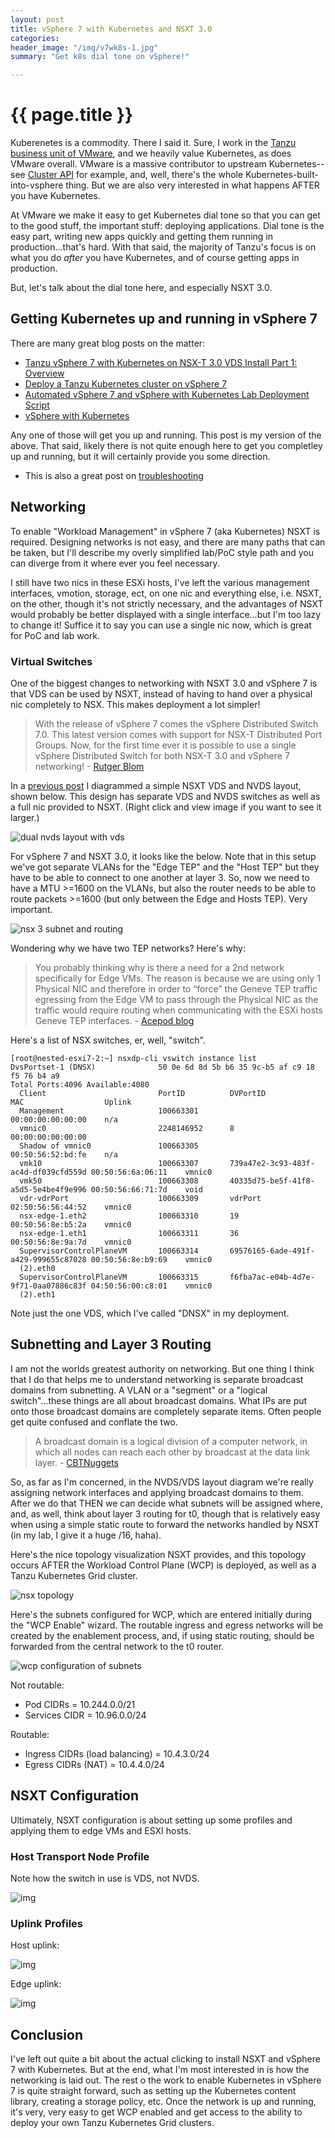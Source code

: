 ```yaml
---
layout: post
title: vSphere 7 with Kubernetes and NSXT 3.0
categories:
header_image: "/img/v7wk8s-1.jpg"
summary: "Get k8s dial tone on vSphere!"

---
```


# {{ page.title }}

Kuberenetes is a commodity. There I said it. Sure, I work in the [Tanzu business unit of VMware](https://tanzu.vmware.com/), and we heavily value Kubernetes, as does VMware overall. VMware is a massive contributor to upstream Kubernetes--see [Cluster API](https://github.com/kubernetes-sigs/cluster-api) for example, and, well, there's the whole Kubernetes-built-into-vsphere thing. But we are also very interested in what happens AFTER you have Kubernetes.

At VMware we make it easy to get Kubernetes dial tone so that you can get to the good stuff, the important stuff: deploying applications. Dial tone is the easy part, writing new apps quickly and getting them running in production...that's hard. With that said, the majority of Tanzu's focus is on what you do *after* you have Kubernetes, and of course getting apps in production.

But, let's talk about the dial tone here, and especially NSXT 3.0.

## Getting Kubernetes up and running in vSphere 7

There are many great blog posts on the matter:

* [Tanzu vSphere 7 with Kubernetes on NSX-T 3.0 VDS Install Part 1: Overview](https://blog.acepod.com/tanzu-vsphere-7-with-kubernetes-on-nsx-t-3-0-vds-install-part-1-overview/)
* [Deploy a Tanzu Kubernetes cluster on vSphere 7](https://www.viktorious.nl/2020/06/30/deploy-a-tanzu-kubernetes-cluster-on-vsphere-7/)
* [Automated vSphere 7 and vSphere with Kubernetes Lab Deployment Script](https://www.viktorious.nl/2020/06/30/deploy-a-tanzu-kubernetes-cluster-on-vsphere-7/)
* [vSphere with Kubernetes](http://www.boche.net/blog/2020/05/17/vsphere-with-kubernetes/)

Any one of those will get you up and running. This post is my version of the above. That said, likely there is not quite enough here to get you completley up and running, but it will certainly provide you some direction.

* This is also a great post on [troubleshooting](https://beyondelastic.com/2020/07/17/verify-and-troubleshoot-vsphere-7-with-kubernetes/)

## Networking

To enable "Workload Management" in vSphere 7 (aka Kubernetes) NSXT is required. Designing networks is not easy, and there are many paths that can be taken, but I'll describe my overly simplified lab/PoC style path and you can diverge from it where ever you feel necessary.

I still have two nics in these ESXi hosts, I've left the various management interfaces, vmotion, storage, ect, on one nic and everything else, i.e. NSXT, on the other, though it's not strictly necessary, and the advantages of NSXT would probably be better displayed with a single interface...but I'm too lazy to change it! Suffice it to say you can use a single nic now, which is great for PoC and lab work.

### Virtual Switches

One of the biggest changes to networking with NSXT 3.0 and vSphere 7 is that VDS can be used by NSXT, instead of having to hand over a physical nic completely to NSX. This makes deployment a lot simpler! 

>With the release of vSphere 7 comes the vSphere Distributed Switch 7.0. This latest version comes with support for NSX-T Distributed Port Groups. Now, for the first time ever it is possible to use a single vSphere Distributed Switch for both NSX-T 3.0 and vSphere 7 networking! - [Rutger Blom](https://rutgerblom.com/2020/04/08/nsx-t-3-0-meets-vsphere-7-vds-7-0/
)

In a [previous post](https://serverascode.com/2020/07/03/nsxt-design-1.html) I diagrammed a simple NSXT VDS and NVDS layout, shown below. This design has separate VDS and NVDS switches as well as a full nic provided to NSXT. (Right click and view image if you want to see it larger.)

![dual nvds layout with vds](/img/nsx-design-1.jpg)

For vSphere 7 and NSXT 3.0, it looks like the below. Note that in this setup we've got separate VLANs for the "Edge TEP" and the "Host TEP" but they have to be able to connect to one another at layer 3. So, now we need to have a MTU >=1600 on the VLANs, but also the router needs to be able to route packets >=1600 (but only between the Edge and Hosts TEP). Very important.

![nsx 3 subnet and routing](/img/v7wk8s-subnets-and-routing.jpg)

Wondering why we have two TEP networks? Here's why:

>You probably thinking why is there a need for a 2nd network specifically for Edge VMs. The reason is because we are using only 1 Physical NIC and therefore in order to “force” the Geneve TEP traffic egressing from the Edge VM to pass through the Physical NIC as the traffic would require routing when communicating with the ESXi hosts Geneve TEP interfaces. - [Acepod blog](https://blog.acepod.com/tanzu-vsphere-7-with-kubernetes-on-nsx-t-3-0-vds-install-part-1-overview/)

Here's a list of NSX switches, er, well, "switch".

```
[root@nested-esxi7-2:~] nsxdp-cli vswitch instance list
DvsPortset-1 (DNSX)              50 0e 6d 8d 5b b6 35 9c-b5 af c9 18 f5 76 b4 a9
Total Ports:4096 Available:4080
  Client                         PortID          DVPortID                             MAC                  Uplink         
  Management                     100663301                                            00:00:00:00:00:00    n/a            
  vmnic0                         2248146952      8                                    00:00:00:00:00:00                   
  Shadow of vmnic0               100663305                                            00:50:56:52:bd:fe    n/a            
  vmk10                          100663307       739a47e2-3c93-483f-ac4d-df039cfd559d 00:50:56:6a:06:11    vmnic0         
  vmk50                          100663308       40335d75-be5f-41f8-a5d5-5e4be4f9e996 00:50:56:66:71:7d    void           
  vdr-vdrPort                    100663309       vdrPort                              02:50:56:56:44:52    vmnic0         
  nsx-edge-1.eth2                100663310       19                                   00:50:56:8e:b5:2a    vmnic0         
  nsx-edge-1.eth1                100663311       36                                   00:50:56:8e:9a:7d    vmnic0         
  SupervisorControlPlaneVM       100663314       69576165-6ade-491f-a429-999655c87028 00:50:56:8e:b9:69    vmnic0         
  (2).eth0                                                                                                                
  SupervisorControlPlaneVM       100663315       f6fba7ac-e04b-4d7e-9f71-0aa07886c83f 04:50:56:00:c8:01    vmnic0         
  (2).eth1                                                                                                                
```

Note just the one VDS, which I've called "DNSX" in my deployment.

## Subnetting and Layer 3 Routing

I am not the worlds greatest authority on networking. But one thing I think that I do that helps me to understand networking is separate broadcast domains from subnetting. A VLAN or a "segment" or a "logical switch"...these things are all about broadcast domains. What IPs are put onto those broadcast domains are completely separate items. Often people get quite confused and conflate the two. 

>A broadcast domain is a logical division of a computer network, in which all nodes can reach each other by broadcast at the data link layer. - [CBTNuggets](https://www.cbtnuggets.com/blog/technology/networking/networking-basics-what-are-broadcast-domains)

So, as far as I'm concerned, in the NVDS/VDS layout diagram we're really assigning network interfaces and applying broadcast domains to them. After we do that THEN we can decide what subnets will be assigned where, and, as well, think about layer 3 routing for t0, though that is relatively easy when using a simple static route to forward the networks handled by NSXT (in my lab, I give it a huge /16, haha).

Here's the nice topology visualization NSXT provides, and this topology occurs AFTER the Workload Control Plane (WCP) is deployed, as well as a Tanzu Kubernetes Grid cluster.

![nsx topology](/img/v7wk8s-nsx-topology.png)

Here's the subnets configured for WCP, which are entered initially during the "WCP Enable" wizard. The routable ingress and egress networks will be created by the enablement process, and, if using static routing, should be forwarded from the central network to the t0 router.

![wcp configuration of subnets](/img/v7wk8s-wcp-networking.png)

Not routable:

* Pod CIDRs = 10.244.0.0/21
* Services CIDR = 10.96.0.0/24

Routable:

* Ingress CIDRs (load balancing) = 10.4.3.0/24 
* Egress CIDRs (NAT) = 10.4.4.0/24 

## NSXT Configuration

Ultimately, NSXT configuration is about setting up some profiles and applying them to edge VMs and ESXI hosts.

### Host Transport Node Profile

Note how the switch in use is VDS, not NVDS.

![img](/img/v7wk8s-tn-profile.png)

### Uplink Profiles

Host uplink:

![img](/img/v7wk8s-tn-profile-2.png)

Edge uplink:

![img](/img/v7wk8s-edge-profile.png)

## Conclusion

I've left out quite a bit about the actual clicking to install NSXT and vSphere 7 with Kubernetes. But at the end, what I'm most interested in is how the networking is laid out. The rest o the work to enable Kubernetes in vSphere 7 is quite straight forward, such as setting up the Kubernetes content library, creating a storage policy, etc. Once the network is up and running, it's very, very easy to get WCP enabled and get access to the ability to deploy your own Tanzu Kubernetes Grid clusters. 